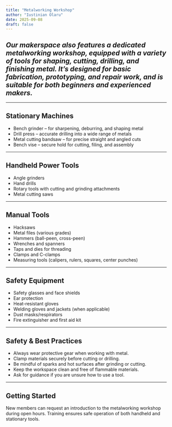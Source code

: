 ```yaml
---
title: "Metalworking Workshop"
author: "Iustinian Olaru"
date: 2025-09-08
draft: false
---
```


## ***Our makerspace also features a dedicated metalworking workshop, equipped with a variety of tools for shaping, cutting, drilling, and finishing metal. It’s designed for basic fabrication, prototyping, and repair work, and is suitable for both beginners and experienced makers.***

---

## Stationary Machines

- Bench grinder – for sharpening, deburring, and shaping metal
- Drill press – accurate drilling into a wide range of metals
- Metal cutting bandsaw – for precise straight and angled cuts
- Bench vise – secure hold for cutting, filing, and assembly

---

## Handheld Power Tools

- Angle grinders
- Hand drills
- Rotary tools with cutting and grinding attachments
- Metal cutting saws

---

## Manual Tools

- Hacksaws
- Metal files (various grades)
- Hammers (ball-peen, cross-peen)
- Wrenches and spanners
- Taps and dies for threading
- Clamps and C-clamps
- Measuring tools (calipers, rulers, squares, center punches)

---

## Safety Equipment

- Safety glasses and face shields
- Ear protection
- Heat-resistant gloves
- Welding gloves and jackets (when applicable)
- Dust masks/respirators
- Fire extinguisher and first aid kit

---

## Safety & Best Practices

- Always wear protective gear when working with metal.
- Clamp materials securely before cutting or drilling.
- Be mindful of sparks and hot surfaces after grinding or cutting.
- Keep the workspace clean and free of flammable materials.
- Ask for guidance if you are unsure how to use a tool.

---

## Getting Started

New members can request an introduction to the metalworking workshop during open hours. Training ensures safe operation of both handheld and stationary tools.  
